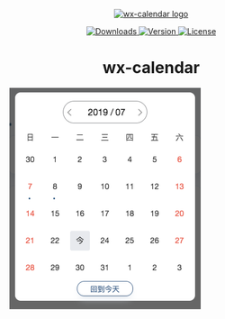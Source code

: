 <p align="center">
<a href="http://preview.binlive.cn/wx-calendar#/">
<img width="100" src="https://raw.githubusercontent.com/Hzy0913/hanlibrary/master/wx-calendar.png" alt="wx-calendar logo">
</a>
</p>
<p align="center">
  <a href="https://npmcharts.com/compare/wx-calendar?minimal=true">
  <img src="https://img.shields.io/npm/dm/wx-calendar.svg" alt="Downloads">
  </a>
  <a href="https://www.npmjs.com/package/wx-calendar">
  <img src="https://img.shields.io/npm/v/wx-calendar.svg" alt="Version">
  </a>
  <a href="https://www.npmjs.com/package/wx-calendar">
  <img src="https://img.shields.io/npm/l/wx-calendar.svg" alt="License">
  </a>
</p>

<h1 align="center">wx-calendar</h1>
<img src="./pn.png">
